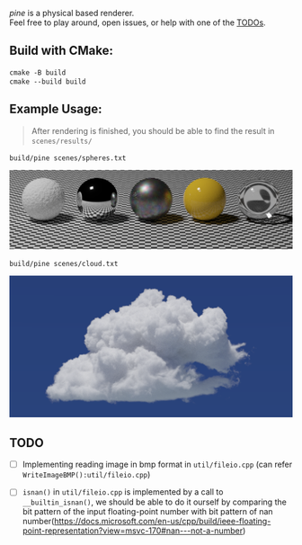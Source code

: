 *pine* is a physical based renderer.  
Feel free to play around, open issues, or help with one of the [TODOs](#TODOs).

## Build with CMake:
```
cmake -B build
cmake --build build
```

## Example Usage:
> After rendering is finished, you should be able to find the result in `scenes/results/`
```
build/pine scenes/spheres.txt
```
<img src="docs/teasers/spheres_no_tex.bmp" width="600"/>  

```
build/pine scenes/cloud.txt
```
<img src="docs/teasers/cloud.png" width="600"/>  

<a name="TODOs"></a>

## TODO
- [ ] Implementing reading image in bmp format in `util/fileio.cpp` (can refer `WriteImageBMP():util/fileio.cpp`)  

- [ ]  `isnan()` in `util/fileio.cpp` is implemented by a call to `__builtin_isnan()`, we should be able to do it ourself by comparing the bit pattern of the input floating-point number with bit pattern of nan number(https://docs.microsoft.com/en-us/cpp/build/ieee-floating-point-representation?view=msvc-170#nan---not-a-number)
